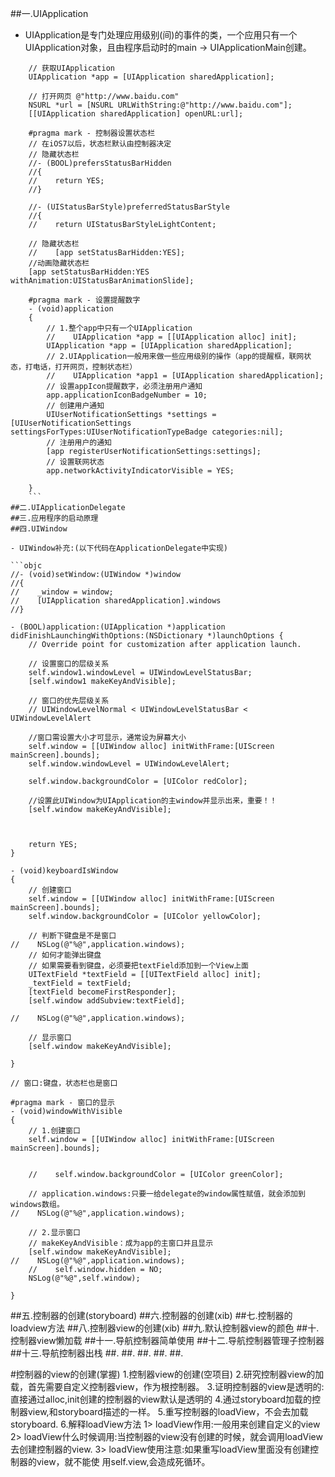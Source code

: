 ##一.UIApplication
- UIApplication是专门处理应用级别(间)的事件的类，一个应用只有一个UIApplication对象，且由程序启动时的main -> UIApplicationMain创建。
```objc
    // 获取UIApplication
    UIApplication *app = [UIApplication sharedApplication];
    
    // 打开网页 @"http://www.baidu.com"
    NSURL *url = [NSURL URLWithString:@"http://www.baidu.com"];
    [[UIApplication sharedApplication] openURL:url];

    #pragma mark - 控制器设置状态栏
    // 在iOS7以后，状态栏默认由控制器决定
    // 隐藏状态栏
    //- (BOOL)prefersStatusBarHidden
    //{
    //    return YES;
    //}

    //- (UIStatusBarStyle)preferredStatusBarStyle
    //{
    //    return UIStatusBarStyleLightContent;
    
    // 隐藏状态栏
    //    [app setStatusBarHidden:YES];
    //动画隐藏状态栏
    [app setStatusBarHidden:YES withAnimation:UIStatusBarAnimationSlide];
    
    #pragma mark - 设置提醒数字
    - (void)application
    {
        // 1.整个app中只有一个UIApplication        
        //    UIApplication *app = [[UIApplication alloc] init];
        UIApplication *app = [UIApplication sharedApplication];
        // 2.UIApplication一般用来做一些应用级别的操作（app的提醒框，联网状态，打电话，打开网页，控制状态栏）
        //    UIApplication *app1 = [UIApplication sharedApplication];
        // 设置appIcon提醒数字，必须注册用户通知
        app.applicationIconBadgeNumber = 10;
        // 创建用户通知
        UIUserNotificationSettings *settings = [UIUserNotificationSettings settingsForTypes:UIUserNotificationTypeBadge categories:nil];
        // 注册用户的通知
        [app registerUserNotificationSettings:settings];
        // 设置联网状态
        app.networkActivityIndicatorVisible = YES;
    
    } 
    ```
##二.UIApplicationDelegate
##三.应用程序的启动原理
##四.UIWindow

- UIWindow补充:(以下代码在ApplicationDelegate中实现)

```objc
//- (void)setWindow:(UIWindow *)window
//{
//    _window = window;
//    [UIApplication sharedApplication].windows
//}

- (BOOL)application:(UIApplication *)application didFinishLaunchingWithOptions:(NSDictionary *)launchOptions {
    // Override point for customization after application launch.
    
    // 设置窗口的层级关系
    self.window1.windowLevel = UIWindowLevelStatusBar;
    [self.window1 makeKeyAndVisible];
    
    // 窗口的优先层级关系
    // UIWindowLevelNormal < UIWindowLevelStatusBar < UIWindowLevelAlert
    
    //窗口需设置大小才可显示，通常设为屏幕大小
    self.window = [[UIWindow alloc] initWithFrame:[UIScreen mainScreen].bounds];
    self.window.windowLevel = UIWindowLevelAlert;
    
    self.window.backgroundColor = [UIColor redColor];
    
    //设置此UIWindow为UIApplication的主window并显示出来，重要！！
    [self.window makeKeyAndVisible];
    
    
    
    return YES;
}

- (void)keyboardIsWindow
{
    // 创建窗口
    self.window = [[UIWindow alloc] initWithFrame:[UIScreen mainScreen].bounds];
    self.window.backgroundColor = [UIColor yellowColor];
    
    // 判断下键盘是不是窗口
//    NSLog(@"%@",application.windows);
    // 如何才能弹出键盘
    // 如果需要看到键盘，必须要把textField添加到一个View上面
    UITextField *textField = [[UITextField alloc] init];
    _textField = textField;
    [textField becomeFirstResponder];
    [self.window addSubview:textField];
    
//    NSLog(@"%@",application.windows);
    
    // 显示窗口
    [self.window makeKeyAndVisible];

}

// 窗口:键盘，状态栏也是窗口

#pragma mark - 窗口的显示
- (void)windowWithVisible
{
    // 1.创建窗口
    self.window = [[UIWindow alloc] initWithFrame:[UIScreen mainScreen].bounds];
    
    
    //    self.window.backgroundColor = [UIColor greenColor];
    
    // application.windows:只要一给delegate的window属性赋值，就会添加到windows数组。
//    NSLog(@"%@",application.windows);
    
    // 2.显示窗口
    // makeKeyAndVisible：成为app的主窗口并且显示
    [self.window makeKeyAndVisible];
//    NSLog(@"%@",application.windows);
    //    self.window.hidden = NO;
    NSLog(@"%@",self.window);

}

```
##五.控制器的创建(storyboard)
##六.控制器的创建(xib)
##七.控制器的loadview方法
##八.控制器view的创建(xib)
##九.默认控制器view的颜色
##十.控制器view懒加载
##十一.导航控制器简单使用
##十二.导航控制器管理子控制器
##十三.导航控制器出栈
##.
##.
##.
##.
##.

#控制器的view的创建(掌握)
1.控制器view的创建(空项目) 2.研究控制器view的加载，首先需要自定义控制器view，作为根控制器。 3.证明控制器的view是透明的:直接通过alloc,init创建的控制器的view默认是透明的 4.通过storyboard加载的控制器view,和storyboard描述的一样。 5.重写控制器的loadView，不会去加载storyboard.6.解释loadView方法1> loadView作用:一般用来创建自定义的view2> loadView什么时候调用:当控制器的view没有创建的时候，就会调用loadView 去创建控制器的view.3> loadView使用注意:如果重写loadView里面没有创建控制器的view，就不能使 用self.view,会造成死循环。